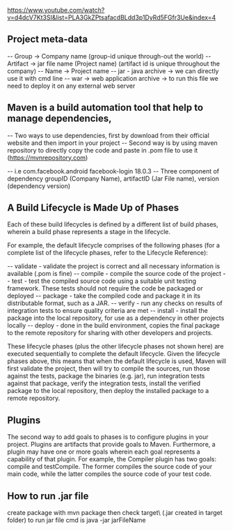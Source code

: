 https://www.youtube.com/watch?v=d4dcV7Kt3SI&list=PLA3GkZPtsafacdBLdd3p1DyRd5FGfr3Ue&index=4

## Project meta-data

-- Group -> Company name (group-id unique through-out the world)
-- Artifact -> jar file name (Project name) (artifact id is unique throughout the company)
-- Name -> Project name
-- jar - java archive -> we can directly use it with cmd line
-- war -> web application archive -> to run this file we need to deploy it on any external web server

## Maven is a build automation tool that help to manage dependencies, 
-- Two ways to use dependencies, first by download from their official website and then import in your project
-- Second way is by using maven repository to directly copy the code and paste in .pom file to use it
(https://mvnrepository.com)

-- i.e <dependency> 
            <groupId>com.facebook.android</groupId>
            <artifactId>facebook-login</artifactId>
            <version>18.0.3</version>
        </dependency>
-- Three component of dependency groupID (Company Name), artifactID (Jar File name), version (dependency version)

## A Build Lifecycle is Made Up of Phases
Each of these build lifecycles is defined by a different list of build phases, wherein a build phase represents a
stage in the lifecycle.

For example, the default lifecycle comprises of the following phases (for a complete list of the lifecycle phases, 
refer to the Lifecycle Reference):

-- validate - validate the project is correct and all necessary information is available (.pom is fine)
-- compile - compile the source code of the project
-- test - test the compiled source code using a suitable unit testing framework. These tests should not require 
   the code be packaged or deployed
-- package - take the compiled code and package it in its distributable format, such as a JAR.
-- verify - run any checks on results of integration tests to ensure quality criteria are met
-- install - install the package into the local repository, for use as a dependency in other projects locally
-- deploy - done in the build environment, copies the final package to the remote repository for sharing with other 
   developers and projects.

These lifecycle phases (plus the other lifecycle phases not shown here) are executed sequentially to complete the
default lifecycle. Given the lifecycle phases above, this means that when the default lifecycle is used, Maven will 
first validate the project, then will try to compile the sources, run those against the tests, package the binaries 
(e.g. jar), run integration tests against that package, verify the integration tests, install the verified package 
to the local repository, then deploy the installed package to a remote repository.

## Plugins
The second way to add goals to phases is to configure plugins in your project. Plugins are artifacts that provide
goals to Maven. Furthermore, a plugin may have one or more goals wherein each goal represents a capability of that 
plugin. For example, the Compiler plugin has two goals: compile and testCompile. The former compiles the source code 
of your main code, while the latter compiles the source code of your test code.

## How to run .jar file
create package with mvn package
then check target\ (.jar created in target folder)
to run jar file cmd is java -jar jarFileName
